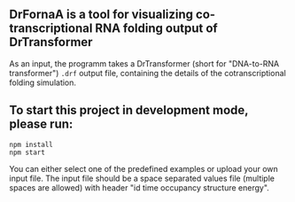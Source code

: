 ## DrFornaA is a tool for visualizing co-transcriptional RNA folding output of DrTransformer
As an input, the programm takes a DrTransformer (short for "DNA-to-RNA transformer") `.drf` output file, containing the details of the cotranscriptional folding simulation.

## To start this project in development mode, please run:

  `npm install`  
  `npm start`

You can either select one of the predefined examples or upload your own input file. 
The input file should be a space separated values file (multiple spaces are allowed) with header "id time occupancy structure energy".
